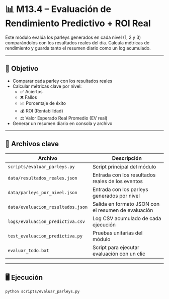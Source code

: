 # 📊 M13.4 – Evaluación de Rendimiento Predictivo + ROI Real

Este módulo evalúa los parleys generados en cada nivel (1, 2 y 3) comparándolos con los resultados reales del día. Calcula métricas de rendimiento y guarda tanto el resumen diario como un log acumulado.

---

## 🎯 Objetivo

- Comparar cada parley con los resultados reales
- Calcular métricas clave por nivel:
  - ✅ Aciertos
  - ❌ Fallos
  - 📈 Porcentaje de éxito
  - 💰 ROI (Rentabilidad)
  - ⚖️ Valor Esperado Real Promedio (EV real)
- Generar un resumen diario en consola y archivo

---

## 📁 Archivos clave

| Archivo                              | Descripción                                                  |
|--------------------------------------|--------------------------------------------------------------|
| `scripts/evaluar_parleys.py`         | Script principal del módulo                                  |
| `data/resultados_reales.json`        | Entrada con los resultados reales de los eventos             |
| `data/parleys_por_nivel.json`        | Entrada con los parleys generados por nivel                  |
| `data/evaluacion_resultados.json`    | Salida en formato JSON con el resumen de evaluación          |
| `logs/evaluacion_predictiva.csv`     | Log CSV acumulado de cada ejecución                          |
| `test_evaluacion_predictiva.py`      | Pruebas unitarias del módulo                                 |
| `evaluar_todo.bat`                   | Script para ejecutar evaluación con un clic                  |

---

## 🖥️ Ejecución

```bash
python scripts/evaluar_parleys.py
